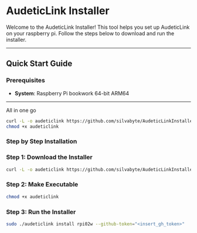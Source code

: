 # AudeticLink Installer

Welcome to the AudeticLink Installer! This tool helps you set up AudeticLink on your raspberry pi. Follow the steps below to download and run the installer.

---

## Quick Start Guide

### Prerequisites

- **System**: Raspberry Pi bookwork 64-bit ARM64

---

All in one go

```bash
curl -L -o audeticlink https://github.com/silvabyte/AudeticLinkInstaller/releases/download/v0.0.7/link_arm64 && \
chmod +x audeticlink
```

### Step by Step Installation

### Step 1: Download the Installer

```bash
curl -L -o audeticlink https://github.com/silvabyte/AudeticLinkInstaller/releases/download/v0.0.7/link_arm64
```

### Step 2: Make Executable

```bash
chmod +x audeticlink
```

### Step 3: Run the Installer

```bash
sudo ./audeticlink install rpi02w --github-token="<insert_gh_token>"
```
